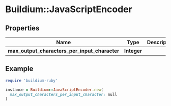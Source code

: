 # Buildium::JavaScriptEncoder

## Properties

| Name | Type | Description | Notes |
| ---- | ---- | ----------- | ----- |
| **max_output_characters_per_input_character** | **Integer** |  | [optional] |

## Example

```ruby
require 'buildium-ruby'

instance = Buildium::JavaScriptEncoder.new(
  max_output_characters_per_input_character: null
)
```

